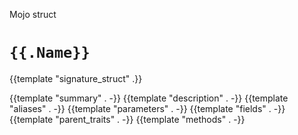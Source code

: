 Mojo struct

# `{{.Name}}`

{{template "signature_struct" .}}

{{template "summary" . -}}
{{template "description" . -}}
{{template "aliases" . -}}
{{template "parameters" . -}}
{{template "fields" . -}}
{{template "parent_traits" . -}}
{{template "methods" . -}}